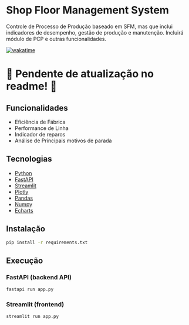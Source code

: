 # Shop Floor Management System

Controle de Processo de Produção baseado em SFM, mas que inclui indicadores de desempenho, gestão de produção e manutenção. Incluirá módulo de PCP e outras funcionalidades.

[![wakatime](https://wakatime.com/badge/github/brunotomaz-dev/SFM_StaMassa.svg)](https://wakatime.com/badge/github/brunotomaz-dev/SFM_StaMassa)

# 🚧 Pendente de atualização no readme! 👷

## Funcionalidades

- Eficiência de Fábrica
- Performance de Linha
- Indicador de reparos
- Análise de Principais motivos de parada

## Tecnologias

- [Python](https://www.python.org/)
- [FastAPI](https://fastapi.tiangolo.com/)
- [Streamlit](https://streamlit.io/)
- [Plotly](https://plotly.com/)
- [Pandas](https://pandas.pydata.org/docs/index.html#)
- [Numpy](https://numpy.org/)
- [Echarts](https://echarts.apache.org/en/index.html)

## Instalação

```bash
pip install -r requirements.txt
```

## Execução

### FastAPI (backend API)
```bash	
fastapi run app.py
```

### Streamlit (frontend)
```bash
streamlit run app.py
```

